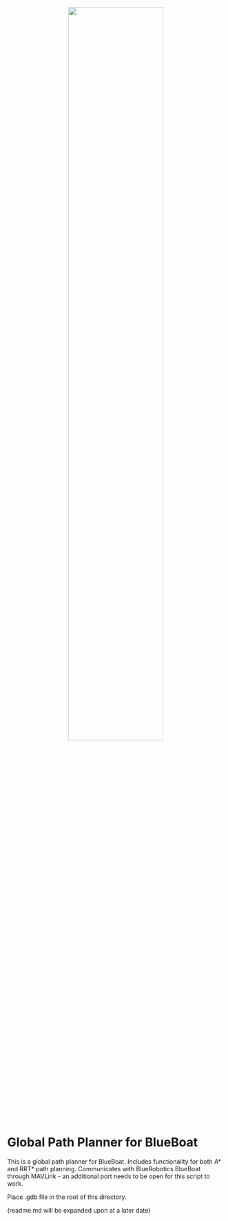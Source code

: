 <div align="center">
<img src="https://i.imgur.com/XxCjW6t.png" align="center" style="width: 66%" />
</div>

# Global Path Planner for BlueBoat

This is a global path planner for BlueBoat.
Includes functionality for both A* and RRT* path planning.
Communicates with BlueRobotics BlueBoat through MAVLink - an additional port needs to be open for this script to work.

Place .gdb file in the root of this directory.

(readme.md will be expanded upon at a later date)

